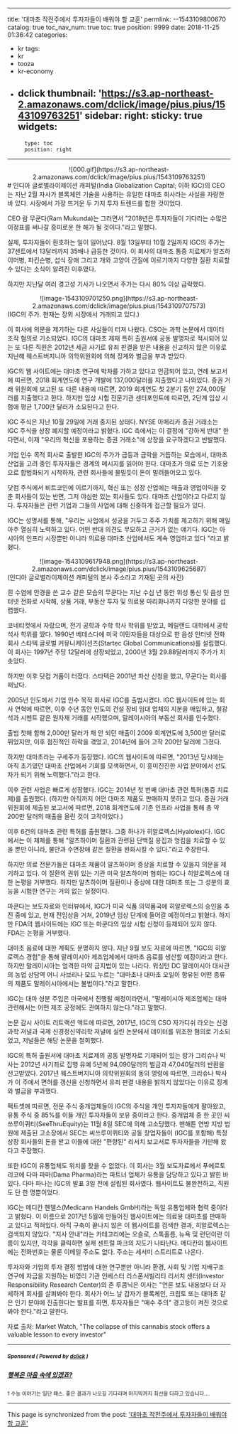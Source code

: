 
---
title: '대마초 작전주에서 투자자들이 배워야 할 교훈'
permlink: --1543109800670
catalog: true
toc_nav_num: true
toc: true
position: 9999
date: 2018-11-25 01:36:42
categories:
- kr
tags:
- kr
- tooza
- kr-economy
- dclick
thumbnail: 'https://s3.ap-northeast-2.amazonaws.com/dclick/image/pius.pius/1543109763251'
sidebar:
    right:
        sticky: true
widgets:
    -
        type: toc
        position: right
---


<center>
![000.gif](https://s3.ap-northeast-2.amazonaws.com/dclick/image/pius.pius/1543109763251)
</center>
#
인디아 글로벌라이제이션 캐피털(India Globalization Capital; 이하 IGC)의 CEO는 지난 2월 자사가 블록체인 기술을 사용하는 유일한 대마초 회사라는 사실을 자랑한 바 있다. 시장에서 가장 뜨거운 두 가지 투자 트렌드를 합한 것이었다.
  
CEO 람 무쿤다(Ram Mukunda)는 그러면서 "2018년은 투자자들이 기다리는 수많은 이정표를 써나갈 흥미로운 한 해가 될 것이다."라고 말했다.
  
실제, 투자자들이 환호하는 일이 일어났다. 8월 13일부터 10월 2일까지 IGC의 주가는 37센트에서 13달러까지 35배나 급등한 것이다. 이 회사의 대마초 통증 치료제가 알츠하이머병, 파킨슨병, 섭식 장애 그리고 개와 고양이 간질에 이르기까지 다양한 질환 치료할 수 있다는 소식이 알려진 이후였다.
  
하지만 지난달 여러 경고성 기사가 나오면서 주가는 다시 80% 이상 급락했다.
  
<center>
![image-1543109701250.png](https://s3.ap-northeast-2.amazonaws.com/dclick/image/pius.pius/1543109707573)
</center>
(IGC의 주가. 현재는 장외 시장에서 거래되고 있다.)

이 회사에 의문을 제기하는 다른 사실들이 터져 나왔다. CSO는 과학 논문에서 데이터 조작 혐의로 기소되었다. IGC의 대마초 제재 특허 출원서에 공동 발명자로 적시되어 있는 또 다른 직원은 2012년 세금 사기로 유죄 판결을 받은 내용을 신고하지 않은 이유로 지난해 웨스트버지니아 의학위원회에 의해 징계와 벌금을 부과 받았다.
  
IGC의 웹 사이트에는 대마초 연구에 박차를 가하고 있다고 언급되어 있고, 연례 보고서에 따르면, 2018 회계연도에 연구 개발에 137,000달러를 지출했다고 나와있다. 증권 거래 위원회에 보고된 또 다른 내용에 따르면, 2019 회계연도 첫 2분기 동안 274,000달러를 지출했다고 한다. 하지만 임상 시험 전문기관 센터포인트에 따르면, 2단계 임상 시험에 평균 1,700만 달러가 소요된다고 한다.
  
IGC 주식은 지난 10월 29일에 거래 중지된 상태다. NYSE 아메리카 증권 거래소는 IGC 주식을 상장 폐지할 예정이라고 밝혔다. IGC 측에서는 이 결정에 "강하게 반대" 한다면서, 이제 "우리의 혁신을 포용하는 증권 거래소"에 상장을 요구하겠다고 반발했다.
  
기업 인수 목적 회사로 출발한 IGC의 주가가 급등과 급락을 거듭하는 모습에서, 대마초 산업을 고려 중인 투자자들은 경계의 메시지를 읽어야 한다. 대마초가 의료 또는 기호용으로 합법화되기 시작하자, 관련 회사들에 물밀듯이 돈이 밀려들어오고 있다.
  
닷컴 주식에서 비트코인에 이르기까지, 혁신 또는 성장 산업에는 매출과 영업이익을 갖춘 회사들이 있는 반면, 그저 야심만 있는 회사들도 있다. 대마초 산업이라고 다르지 않다. 투자자들은 관련 기업과 그들의 사업에 대해 신중하게 접근할 필요가 있다.
  
IGC는 성명서를 통해, "우리는 사업에서 성공을 거두고 주주 가치를 제고하기 위해 매일 아주 열심히 노력하고 있다. 어떤 반대 의견도 무모하고 근거가 없는 얘기다. IGC는 아시아의 인프라 시장뿐만 아니라 의료용 대마초 산업에서도 계속 영업하고 있다 "라고 밝혔다. 
  
<center>
![image-1543109617948.png](https://s3.ap-northeast-2.amazonaws.com/dclick/image/pius.pius/1543109625687)
</center>
(인디아 글로벌라이제이션 캐피털의 본사 주소라고 기재된 곳의 사진)
  
흰 수염에 안경을 쓴 교수 같은 모습의 무쿤다는 지난 수십 년 동안 위성 통신 및 음성 인터넷 전화로 시작해, 상품 거래, 부동산 투자 및 의료용 마리화나까지 다양한 분야를 섭렵했다.
  
코네티컷에서 자랐으며, 전기 공학과 수학 학사 학위를 받았고, 메릴랜드 대학에서 공학 석사 학위를 땄다. 1990년 베데스다에 미국 이민자들을 대상으로 한 음성 인터넷 전화 회사 스타텍 글로벌 커뮤니케이션즈(Startec Global Communications)를 설립했다. 이 회사는 1997년 주당 12달러에 상장되었고, 2000년 3월 29.88달러까지 주가가 치솟았다.
  
하지만 이후 닷컴 거품이 터졌다. 스타텍은 2001년 파산 신청을 했고, 무쿤다는 회사를 떠났다.
  
2005년 인도에서 기업 인수 목적 회사로 IGC를 출범시켰다. IGC 웹사이트에 있는 회사 연혁에 따르면, 이후 수년 동안 인도의 건설 장비 임대 업체의 지분을 매입하고, 철광석과 시멘트 같은 원자재 거래를 시작했으며, 말레이시아의 부동산 회사를 인수했다.
  
출범 첫해 합해 2,000만 달러가 채 안 되던 매출이 2009 회계연도에 3,500만 달러로 뛰었지만, 이후 점진적인 하락을 겪었고, 2014년에 들어 고작 200만 달러에 그쳤다.
  
하지만 대마초라는 구세주가 등장했다. IGC의 웹사이트에 따르면, "2013년 당시에는 아직 초기였던 대마초 산업에서 기회를 모색하면서, 이 흥미진진한 사업 분야에서 선도자가 되기 위해 노력했다."라고 한다.
  
이후 관련 사업은 빠르게 성장했다. IGC는 2014년 첫 번째 대마초 관련 특허(통증 치료제)를 출원했다. (하지만 아직까지 어떤 대마초 제품도 판매하지 못하고 있다. 증권 거래 위원회에 제출된 보고서에 따르면, 2018 회계연도에 기존 인프라 사업을 통해 총 약 200만 달러의 매출을 올린 것이 고작이었다.)
  
이후 6건의 대마초 관련 특허를 출원했다. 그중 하나가 히알로렉스(Hyalolex)다. IGC에서는 이 제제를 통해 "알츠하이머 질환과 관련된 단백질 응집과 엉킴을 치료할 수 있을 뿐만 아니라, 불안과 수면장애 같은 질환을 완화시킬 수 있다."라고 주장한다.
  
하지만 의료 전문가들은 대마초 제품이 알츠하이머 증상을 치료할 수 있을지 의문을 제기하고 있다. 이 질환의 권위 있는 기관 미국 알츠하이머 협회는 IGC나 히알로렉스에 대한 논평을 거부했다. 하지만 알츠하이머 질환이나 증상에 대한 대마초 또는 그 성분의 효능을 시험한 연구는 거의 없는 실정이다. 
  
마쿤다는 보도자료와 인터뷰에서, IGC가 미국 식품 의약품국에 히알로렉스의 승인을 추진 중에 있고, 현재 전임상을 거쳐, 2019년 임상 단계에 들어갈 예정이라고 밝혔다. 하지만 FDA의 웹사이트에는 IGC 또는 마쿤다의 임상 시험 신청이 등재되어 있지 않다. FDA는 논평을 거부했다.
  
대마초 음료에 대한 계획도 분명하지 않다. 지난 9월 보도 자료에 따르면, "IGC의 히알로렉스 경험"을 통해 말레이시아 제조업체에서 대마초 음료를 생산할 예정이라고 한다. 하지만 말레이시아는 엄격한 마약 금지법이 있는 나라다. 워싱턴 DC 말레이시아 대사관의 농업 상담역 어니 사브리나 모드 누르는 "대마초나 대마초 오일이 함유된 어떤 종류의 제품도 말레이시아에서는 불법이다."라고 말한다.
  
IGC는 대마 성분 주입은 미국에서 진행될 예정이라면서, "말레이시아 제조업체는 대마 관련해서는 어떤 제조 공정에도 관여하지 않는다."라고 말했다.
  
논문 감시 사이트 리트랙션 액트에 따르면, 2017년, IGC의 CSO 자가디쉬 라오는 신경과학 저널과 국제 신경정신약리학 저널에 실린 논문에서 데이터를 위조한 혐의로 기소되었고, 저널들은 해당 논문을 철회했다.
  
IGC의 특허 출원서에 대마초 치료제의 공동 발명자로 기재되어 있는 랑가 그리슈나 박사는 2012년 사기죄로 집행 유예 5년에 94,090달러의 벌금과 47,040달러의 반환을 선고받았다. 2017년 웨스트버지니아 의학위원회의 동의 명령에 따르면, 크리슈나 박사가 이 주에서 면허를 갱신을 신청하면서 유죄 판결 내용을 밝히지 않았다는 이유로 징계와 벌금을 부과했다. 
  
팩트셋에 따르면, 전문 주식 중개업체들이 IGC의 주식을 개인 투자자들에게 팔아왔고, 유통 주식 중 85%를 이들 개인 투자자들이 보유 중이라고 한다. 중개업체 중 한 곳인 씨쓰루이퀴티(SeeThruEquity)는 11월 8일 SEC에 의해 고소당했다. 맨해튼 연방 지방 법원에 제출된 고소장에서 SEC는 씨쓰루이퀴티와 공동 창업자들이 (IGC를 포함해) 특정 상장 회사들의 돈을 받고 이들에 대한 "편향된" 리서치 보고서로 투자자들을 기만해 왔다고 주장했다.
  
또한 IGC이 유통업체도 위치를 찾을 수 없었다. 이 회사는 3월 보도자료에서 푸에르토 리코에 다마 파마(Dama Pharma)라는 파트너 업체가 유통을 담당하고 있다고 밝힌 바 있다. 다마 파나는 IGC의 발표 3일 전에 설립된 회사였다. 웹사이트도 불완전하고, 직원도 단 한 명뿐이었다. 
  
IGC는 메디칸 헨델스(Medicann Handels GmbH)라는 독일 유통업체와 협력 중이라고 밝혔다. 이 이름으로 2017년 5월에 만들어진 웹사이트에는 의료용 대마초를 판매하고 있다고 적혀있다. 아직 구축이 끝나지 않은 이 웹사이트를 검색한 결과, 히알로렉스는 검색되지 않았다. "지사 안내"라는 카테고리에는 오슬로, 스톡홀름, 뉴욕 및 런던이란 이름이 있지만, 각각을 클릭하면 실제 센트럴 파크의 지도가 나타난다. 메디칸의 웹사이트에는 전화번호는 물론 이메일 주소도 없다. 주소는 세서미 스트리트로 나온다.
  
투자자와 기업의 투자 결정 방법에 대한 연구뿐만 아니라 환경, 사회 및 기업 지배구조 연구에 자금을 지원하는 비영리 기관 인베스터 리스폰서빌리티 리서치 센터(Investor Responsibility Research Center)의 존 루콤닉은 이사는 "언론 보도 내용보다 더 자세하게 회사를 살펴봐야 한다. 회사가 어느 날 갑자기 블록체인, 크립토 또는 대마초 같은 인기 분야에 진출한다는 발표를 하면, 투자자들은 "매수 주의" 경고등이 켜진 것으로 봐야 한다."라고 말한다.
  
자료 출처: Market Watch, "The collapse of this cannabis stock offers a valuable lesson to every investor"


---

#####  <sub> **Sponsored ( Powered by [dclick](https://www.dclick.io) )** </sub>
##### [행복은 마음 속에 있겠죠?](https://api.dclick.io/v1/c?x=eyJhbGciOiJIUzI1NiIsInR5cCI6IkpXVCJ9.eyJjIjoicGl1cy5waXVzIiwicyI6Ii0tMTU0MzEwOTgwMDY3MCIsImEiOlsidC04NjEiXSwidXJsIjoiaHR0cHM6Ly9zdGVlbWl0LmNvbS9rci9AbHVja3kyLzJ0d3JwdSIsImlhdCI6MTU0MzEwOTgwMCwiZXhwIjoxODU4NDY5ODAwfQ.JzaONEBjjxcPO2PyXg0JUT1QeUFN5bEhA6BHKtmU-Vo)
<sup>1 수능 이야기는 일단 패스. 좋은 결과가 나오길 기다리며 마지막까지 최선을 다하고 있습니다....</sup>
</center>

- - -

This page is synchronized from the post: ['대마초 작전주에서 투자자들이 배워야 할 교훈'](https://steemit.com/@pius.pius/--1543109800670)
